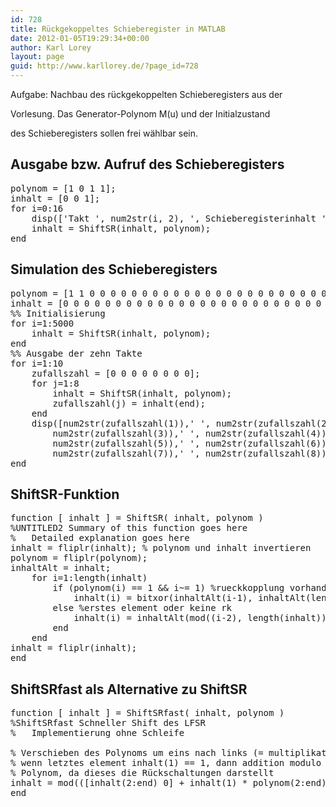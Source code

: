 ```yaml
---
id: 728
title: Rückgekoppeltes Schieberegister in MATLAB
date: 2012-01-05T19:29:34+00:00
author: Karl Lorey
layout: page
guid: http://www.karllorey.de/?page_id=728
---
```

Aufgabe: Nachbau des rückgekoppelten Schieberegisters aus der
  
Vorlesung. Das Generator-Polynom M(u) und der Initialzustand
  
des Schieberegisters sollen frei wählbar sein.

## Ausgabe bzw. Aufruf des Schieberegisters

<pre class="brush: plain; title: ; notranslate" title="">polynom = [1 0 1 1];
inhalt = [0 0 1];
for i=0:16
    disp(['Takt ', num2str(i, 2), ', Schieberegisterinhalt ', num2str(inhalt)]);
    inhalt = ShiftSR(inhalt, polynom);
end
</pre>

## Simulation des Schieberegisters

<pre class="brush: plain; title: ; notranslate" title="">polynom = [1 1 0 0 0 0 0 0 0 0 0 0 0 0 0 0 0 0 0 0 0 0 0 0 0 0 0 0 0 0 0 1];
inhalt = [0 0 0 0 0 0 0 0 0 0 0 0 0 0 0 0 0 0 0 0 0 0 0 0 0 0 0 0 0 0 1];
%% Initialisierung
for i=1:5000
    inhalt = ShiftSR(inhalt, polynom);
end
%% Ausgabe der zehn Takte
for i=1:10
    zufallszahl = [0 0 0 0 0 0 0 0];
    for j=1:8
        inhalt = ShiftSR(inhalt, polynom);
        zufallszahl(j) = inhalt(end);
    end
    disp([num2str(zufallszahl(1)),' ', num2str(zufallszahl(2)),' ', ...
        num2str(zufallszahl(3)),' ', num2str(zufallszahl(4)),' ', ...
        num2str(zufallszahl(5)),' ', num2str(zufallszahl(6)),' ', ...
        num2str(zufallszahl(7)),' ', num2str(zufallszahl(8))]);
end
</pre>

## ShiftSR-Funktion

<pre class="brush: plain; title: ; notranslate" title="">function [ inhalt ] = ShiftSR( inhalt, polynom )
%UNTITLED2 Summary of this function goes here
%   Detailed explanation goes here
inhalt = fliplr(inhalt); % polynom und inhalt invertieren
polynom = fliplr(polynom);
inhaltAlt = inhalt;
    for i=1:length(inhalt)
        if (polynom(i) == 1 && i~= 1) %rueckkopplung vorhanden
            inhalt(i) = bitxor(inhaltAlt(i-1), inhaltAlt(length(inhalt)));
        else %erstes element oder keine rk
            inhalt(i) = inhaltAlt(mod((i-2), length(inhalt)) + 1);
        end
    end
inhalt = fliplr(inhalt);
end
</pre>

## ShiftSRfast als Alternative zu ShiftSR

<pre class="brush: plain; title: ; notranslate" title="">function [ inhalt ] = ShiftSRfast( inhalt, polynom )
%ShiftSRfast Schneller Shift des LFSR
%   Implementierung ohne Schleife

% Verschieben des Polynoms um eins nach links (= multiplikation mal u)
% wenn letztes element inhalt(1) == 1, dann addition modulo 2 bzw. XOr mit
% Polynom, da dieses die Rückschaltungen darstellt
inhalt = mod(([inhalt(2:end) 0] + inhalt(1) * polynom(2:end)), 2);
end
</pre>